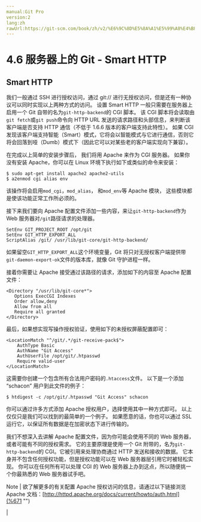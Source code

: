 ```yaml
---
manual:Git Pro
version:2
lang:zh
rawUrl:https://git-scm.com/book/zh/v2/%E6%9C%8D%E5%8A%A1%E5%99%A8%E4%B8%8A%E7%9A%84-Git-Smart-HTTP
---
```



# 4.6 服务器上的 Git - Smart HTTP

## Smart HTTP<a name="_smart_http"></a>


我们一般通过 SSH 进行授权访问，通过 git:// 进行无授权访问，但是还有一种协议可以同时实现以上两种方式的访问。 设置 Smart HTTP 一般只需要在服务器上启用一个 Git 自带的名为`git-http-backend`的 CGI 脚本。 该 CGI 脚本将会读取由`git fetch`或`git push`命令向 HTTP URL 发送的请求路径和头部信息，来判断该客户端是否支持 HTTP 通信（不低于 1.6.6 版本的客户端支持此特性）。 如果 CGI 发现该客户端支持智能（Smart）模式，它将会以智能模式与它进行通信，否则它将会回落到哑（Dumb）模式下（因此它可以对某些老的客户端实现向下兼容）。




在完成以上简单的安装步骤后， 我们将用 Apache 来作为 CGI 服务器。 如果你没有安装 Apache，你可以在 Linux 环境下执行如下或类似的命令来安装：



```
$ sudo apt-get install apache2 apache2-utils
$ a2enmod cgi alias env
```




该操作将会启用`mod_cgi`，`mod_alias`， 和`mod_env`等 Apache 模块， 这些模块都是使该功能正常工作所必须的。




接下来我们要向 Apache 配置文件添加一些内容，来让`git-http-backend`作为 Web 服务器对`/git`路径请求的处理器。



```
SetEnv GIT_PROJECT_ROOT /opt/git
SetEnv GIT_HTTP_EXPORT_ALL
ScriptAlias /git/ /usr/lib/git-core/git-http-backend/
```




如果留空`GIT_HTTP_EXPORT_ALL`这个环境变量，Git 将只对无授权客户端提供带`git-daemon-export-ok`文件的版本库，就像 Git 守护进程一样。




接着你需要让 Apache 接受通过该路径的请求，添加如下的内容至 Apache 配置文件：



```
<Directory "/usr/lib/git-core*">
   Options ExecCGI Indexes
   Order allow,deny
   Allow from all
   Require all granted
</Directory>
```




最后，如果想实现写操作授权验证，使用如下的未授权屏蔽配置即可：



```
<LocationMatch "^/git/.*/git-receive-pack$">
    AuthType Basic
    AuthName "Git Access"
    AuthUserFile /opt/git/.htpasswd
    Require valid-user
</LocationMatch>
```




这需要你创建一个包含所有合法用户密码的`.htaccess`文件。 以下是一个添加 “schacon” 用户到此文件的例子：



```
$ htdigest -c /opt/git/.htpasswd "Git Access" schacon
```




你可以通过许多方式添加 Apache 授权用户，选择使用其中一种方式即可。 以上仅仅只是我们可以找到的最简单的一个例子。 如果愿意的话，你也可以通过 SSL 运行它，以保证所有数据是在加密状态下进行传输的。




我们不想深入去讲解 Apache 配置文件，因为你可能会使用不同的 Web 服务器，或者可能有不同的授权需求。 它的主要原理是使用一个 Git 附带的，名为`git-http-backend`的 CGI。它被引用来处理协商通过 HTTP 发送和接收的数据。 它本身并不包含任何授权功能，但是授权功能可以在 Web 服务器层引用它时被轻松实现。 你可以在任何所有可以处理 CGI 的 Web 服务器上办到这点，所以随便挑一个你最熟悉的 Web 服务器试手吧。



Note | 欲了解更多的有关配置 Apache 授权访问的信息，请通过以下链接浏览 Apache 文档：[http://httpd.apache.org/docs/current/howto/auth.html](%671 "") 


|


